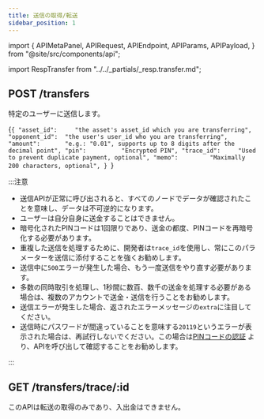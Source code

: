 ```yaml
---
title: 送信の取得/転送
sidebar_position: 1
---
```


import {
  APIMetaPanel,
  APIRequest,
  APIEndpoint,
  APIParams,
  APIPayload,
} from "@site/src/components/api";

import RespTransfer from "../../_partials/_resp.transfer.md";

## POST /transfers

特定のユーザーに送信します。

<APIEndpoint url="/transfers" />

<APIMetaPanel scope="Authorized" scopeNote="" />

<APIPayload>{`{
  "asset_id":     "the asset's asset_id which you are transferring",
  "opponent_id":  "the user's user_id who you are transferring",
  "amount":       "e.g.: "0.01", supports up to 8 digits after the decimal point",
  "pin":          "Encrypted PIN",
  "trace_id":     "Used to prevent duplicate payment, optional",
  "memo":         "Maximally 200 characters, optional",
}
`}</APIPayload>

<APIRequest
  title="Send Transfer"
  method="POST"
  url="/transfers --data PAYLOAD"
/>

<RespTransfer />

:::注意

- 送信APIが正常に呼び出されると、すべてのノードでデータが確認されたことを意味し、データは不可逆的になります。
- ユーザーは自分自身に送金することはできません。
- 暗号化されたPINコードは1回限りであり、送金の都度、PINコードを再暗号化する必要があります。
- 重複した送信を処理するために、開発者は`trace_id`を使用し、常にこのパラメーターを送信に添付することを強くお勧めします。
- 送信中に`500`エラーが発生した場合、もう一度送信をやり直す必要があります。
- 多数の同時取引を処理し、1秒間に数百、数千の送金を処理する必要がある場合は、複数のアカウントで送金・送信を行うことをお勧めします。
- 送信エラーが発生した場合、返されたエラーメッセージの`extra`に注目してください。
- 送信時にパスワードが間違っていることを意味する`20119`というエラーが表示された場合は、再試行しないでください。この場合は[PINコードの認証](../pin/pin-verify) より、APIを呼び出して確認することをお勧めします。

:::

## GET /transfers/trace/:id

このAPIは転送の取得のみであり、入出金はできません。

<APIRequest
  title="Read Transfer"
  method="GET"
  url="/transfers/trace/7c67e8e8-b142-488b-80a3-61d4d29c90bf"
/>

<RespTransfer />
